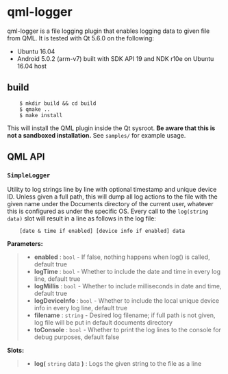 qml-logger
==========

qml-logger is a file logging plugin that enables logging data to given file from QML. It is tested with Qt 5.6.0 on the
following:

  - Ubuntu 16.04
  - Android 5.0.2 (arm-v7) built with SDK API 19 and NDK r10e on Ubuntu 16.04 host

build
-----

```
    $ mkdir build && cd build
    $ qmake ..
    $ make install
```

This will install the QML plugin inside the Qt sysroot. **Be aware that this is not a sandboxed installation.** See `samples/` for example usage.

QML API
-------

### `SimpleLogger`

Utility to log strings line by line with optional timestamp and unique device ID. Unless given a full path, this will
dump all log actions to the file with the given name under the Documents directory of the current user, whatever this is
configured as under the specific OS. Every call to the `log(string data)` slot will result in a line as follows in the
log file:

```
    [date & time if enabled] [device info if enabled] data
```

**Parameters:**

>  - **enabled** :            `bool` -      If false, nothing happens when log() is called, default true
>  - **logTime** :            `bool` -      Whether to include the date and time in every log line, default true
>  - **logMillis** :          `bool` -      Whether to include milliseconds in date and time, default true
>  - **logDeviceInfo** :      `bool` -      Whether to include the local unique device info in every log line, default true
>  - **filename** :           `string` -    Desired log filename; if full path is not given, log file will be put in default documents directory
>  - **toConsole** :          `bool` -      Whether to print the log lines to the console for debug purposes, default false

**Slots:**

>  - **log(** `string` data **)** :        Logs the given string to the file as a line
